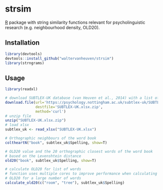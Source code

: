 # strsim

[R](https://www.r-project.org) package with string similarity functions relevant
for psycholinguistic research (e.g. neighbourhood density, OLD20).

## Installation

```R
library(devtools)
devtools::install_github("waltervanheuven/strsim")
library(strngrams)
```

## Usage

```R
library(readxl)

# download SUBTLEX-UK database (van Heuven et al., 2014) with a list of English words
download.file(url='https://psychology.nottingham.ac.uk/subtlex-uk/SUBTLEX-UK.xlsx.zip',
              destfile='SUBTLEX-UK.xlsx.zip',
              method='curl')
# unzip file              
unzip("SUBTLEX-UK.xlsx.zip")
# load xlsx
subtlex_uk <- read_xlsx("SUBTLEX-UK.xlsx")

# Orthographic neighbours of the word book
coltheartN("book", subtlex_uk$Spelling, show=T)

# OLD20 value and the 20 orthographic closest words of the word book
# based on the Levenshtein distance
old20("book", subtlex_uk$Spelling, show=T)

# calculate OLD20 for list of words
# function uses multiple cores to improve performance when calculating
# OLD20 for a large number of words
calculate_old20(c("room", "tree"), subtlex_uk$Spelling)
```
